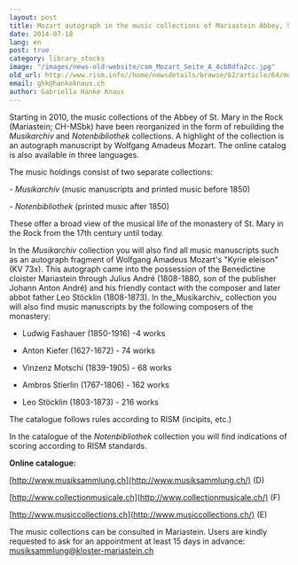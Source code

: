```yaml
---
layout: post
title: Mozart autograph in the music collections of Mariastein Abbey, Switzerland
date: 2014-07-18
lang: en
post: true
category: library_stocks
image: "/images/news-old-website/csm_Mozart_Seite_A_4cb8dfa2cc.jpg"
old_url: http://www.rism.info//home/newsdetails/browse/62/article/64/mozart-autograph-in-the-music-collections-of-the-mariastein-abbey-switzerland.html
email: ghk@hankeknaus.ch
author: Gabriella Hanke Knaus
---
```


Starting in 2010, the music collections of the Abbey of St. Mary in the Rock (Mariastein; CH-MSbk) have been reorganized in the form of rebuilding the _Musikarchiv_ and _Notenbibliothek_ collections. A highlight of the collection is an autograph manuscript by Wolfgang Amadeus Mozart. The online catalog is also available in three languages.

The music holdings consist of two separate collections:

_- Musikarchiv_ (music manuscripts and printed music before 1850)

_- Notenbibliothek_ (printed music after 1850)

These offer a broad view of the musical life of the monastery of St. Mary in the Rock from the 17th century until today.

In the _Musikarchiv_ collection you will also find all music manuscripts such as an autograph fragment of Wolfgang Amadeus Mozart's "Kyrie eleison" (KV 73x). This autograph came into the possession of the Benedictine cloister Mariastein through Julius André (1808-1880, son of the publisher Johann Anton André) and his friendly contact with the composer and later abbot father Leo Stöcklin (1808-1873). In the_Musikarchiv_ collection you will also find music manuscripts by the following composers of the monastery:

- Ludwig Fashauer (1850-1916) -4 works

- Anton Kiefer (1627-1672) - 74 works

- Vinzenz Motschi (1839-1905) - 68 works

- Ambros Stierlin (1767-1806) - 162 works

- Leo Stöcklin (1803-1873) - 216 works

The catalogue follows rules according to RISM (incipits, etc.)

In the catalogue of the _Notenbibliothek_ collection you will find indications of scoring according to RISM standards.


**Online catalogue:**

[http://www.musiksammlung.ch](http://www.musiksammlung.ch/) (D)

[http://www.collectionmusicale.ch](http://www.collectionmusicale.ch/) (F)

[http://www.musiccollections.ch](http://www.musiccollections.ch/) (E)

The music collections can be consulted in Mariastein. Users are kindly requested to ask for an appointment at least 15 days in advance: [musiksammlung@kloster-mariastein.ch](mailto:musiksammlung@kloster-mariastein.ch)